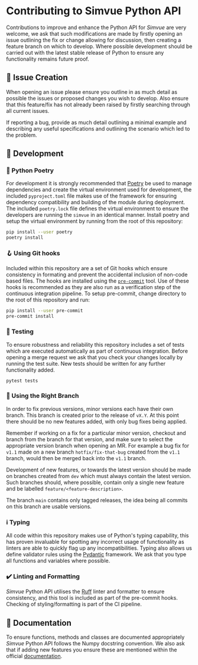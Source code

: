 # Contributing to Simvue Python API

Contributions to improve and enhance the Python API for _Simvue_ are very welcome,
we ask that such modifications are made by firstly opening an issue outlining the fix or change allowing for discussion, then creating a feature branch on which to develop.
Where possible development should be carried out with the latest stable release of Python to ensure any functionality remains future proof.

## :memo: Issue Creation

When opening an issue please ensure you outline in as much detail as possible the issues or proposed changes you wish to develop. Also ensure that this feature/fix has not already been raised by firstly searching through all current issues.

If reporting a bug, provide as much detail outlining a minimal example and describing any useful specifications and outlining the scenario which led to the problem.

## 🧰 Development

### :closed_book: Python Poetry

For development it is strongly recommended that [Poetry](https://python-poetry.org) be used to manage dependencies and create the virtual environment used for development, the included `pyproject.toml` file makes use of the framework for ensuring dependency compatibility and building of the module during deployment. The included `poetry.lock` file defines the virtual environment to ensure the developers are running the `simvue` in an identical manner. Install poetry and setup the virtual environment by running from the root of this repository:

```sh
pip install --user poetry
poetry install
```

### 🪝 Using Git hooks

Included within this repository are a set of Git hooks which ensure consistency in formating and prevent the accidental inclusion of non-code based files. The hooks are installed using the [`pre-commit`](https://pre-commit.com/) tool. Use of these hooks is recommended as they are also run as a verification step of the continuous integration pipeline. To setup pre-commit, change directory to the root of this repository and run:

```sh
pip install --user pre-commit
pre-commit install
```

### 🧪 Testing

To ensure robustness and reliability this repository includes a set of tests which are executed automatically as part of continuous integration. Before opening a merge request we ask that you check your changes locally by running the test suite. New tests should be written for any further functionality added.

```sh
pytest tests
```

### 🌿 Using the Right Branch

In order to fix previous versions, minor versions each have their own branch. This branch is created prior to the release of `vX.Y`. At this point there should be no new features added, with only bug fixes being applied.

Remember if working on a fix for a particular minor version, checkout and branch from the branch for that version, and make sure to select the appropriate version branch when opening an MR. For example a bug fix for `v1.1` made on a new branch `hotfix/fix-that-bug` created from the `v1.1` branch, would then be merged back into the `v1.1` branch.

Development of new features, or towards the latest version should be made on branches created from `dev` which must always contain the latest version. Such branches should, where possible, contain only a single new feature and be labelled `feature/<feature-description>`.

The branch `main` contains only tagged releases, the idea being all commits on this branch are usable versions.

### ℹ️ Typing

All code within this repository makes use of Python's typing capability, this has proven invaluable for spotting any incorrect usage of functionality as linters are able to quickly flag up any incompatibilities. Typing also allows us define validator rules using the [Pydantic](https://docs.pydantic.dev/latest/) framework.  We ask that you type all functions and variables where possible.

### ✔️ Linting and Formatting

_Simvue_ Python API utilises the [Ruff](https://github.com/astral-sh/ruff) linter and formatter to ensure consistency, and this tool is included as part of the pre-commit hooks. Checking of styling/formatting is part of the CI pipeline.

## :book: Documentation

To ensure functions, methods and classes are documented appropriately _Simvue_ Python API follows the Numpy docstring convention. We also ask that if adding new features you ensure these are mentioned within the official [documentation](https://github.com/simvue-io/docs).
